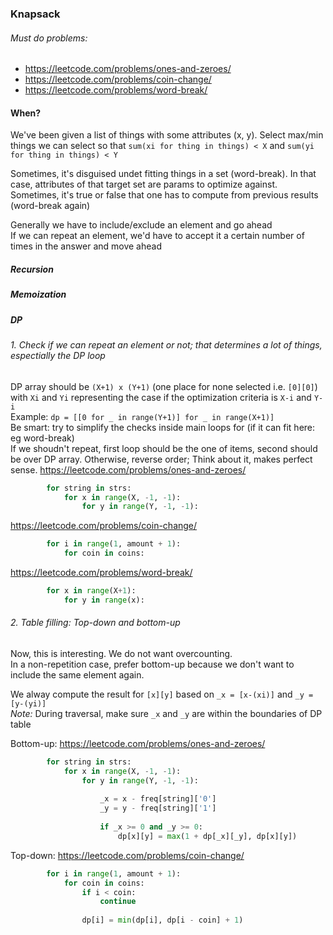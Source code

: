 ### Knapsack

###### Must do problems:
* https://leetcode.com/problems/ones-and-zeroes/
* https://leetcode.com/problems/coin-change/
* https://leetcode.com/problems/word-break/

#### When?
We've been given a list of things with some attributes (x, y). Select max/min things we can select so that `sum(xi for thing in things) < X` and `sum(yi for thing in things) < Y` <br />

Sometimes, it's disguised undet fitting things in a set (word-break). In that case, attributes of that target set are params to optimize against. Sometimes, it's true or false that one has to compute from previous results (word-break again)

Generally we have to include/exclude an element and go ahead <br />
If we can repeat an element, we'd have to accept it a certain number of times in the answer and move ahead

##### Recursion


##### Memoization


##### DP
###### 1. Check if we can repeat an element or not; that determines a lot of things, espectially the DP loop
DP array should be `(X+1) x (Y+1)` (one place for none selected i.e. `[0][0]`) with `Xi` and `Yi` representing the case if the optimization criteria is `X-i` and `Y-i` <br />
Example: `dp = [[0 for _ in range(Y+1)] for _ in range(X+1)]` <br />
Be smart: try to simplify the checks inside main loops for (if it can fit here: eg word-break) <br />
If we shoudn't repeat, first loop should be the one of items, second should be over DP array. Otherwise, reverse order; Think about it, makes perfect sense.
https://leetcode.com/problems/ones-and-zeroes/
```py        
        for string in strs:
            for x in range(X, -1, -1):
                for y in range(Y, -1, -1):
```
https://leetcode.com/problems/coin-change/
```py
        for i in range(1, amount + 1):
            for coin in coins:
```
https://leetcode.com/problems/word-break/
```py
        for x in range(X+1):
            for y in range(x):
```
###### 2. Table filling: Top-down and bottom-up

Now, this is interesting. We do not want overcounting. <br />
In a non-repetition case, prefer bottom-up because we don't want to include the same element again. <br />

We alway compute the result for `[x][y]` based on `_x = [x-(xi)]` and `_y = [y-(yi)]` <br />
_Note:_ During traversal, make sure `_x` and `_y` are within the boundaries of DP table <br />

Bottom-up: https://leetcode.com/problems/ones-and-zeroes/
```py
        for string in strs:
            for x in range(X, -1, -1):
                for y in range(Y, -1, -1):
                    
                    _x = x - freq[string]['0']
                    _y = y - freq[string]['1']
                    
                    if _x >= 0 and _y >= 0:
                        dp[x][y] = max(1 + dp[_x][_y], dp[x][y])
```
Top-down: https://leetcode.com/problems/coin-change/ 
```py
        for i in range(1, amount + 1):
            for coin in coins:
                if i < coin:
                    continue
                    
                dp[i] = min(dp[i], dp[i - coin] + 1)
```
